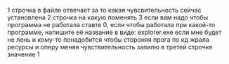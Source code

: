 1 строчка в файле отвечает за то какая чувсвительность сейчас установлена
2 строчка на какую поменять
3 если вам надо чтобы программа не работала ставте 0, если чтобы работала при какой-то программе, напишите её название в виде: explorer.exe
если мне будет не лень и кому-то понадобится чтобы стороняя прога по кд жрала ресурсы и оперу меняя чувствительность запилю в третей строчке значение 1

